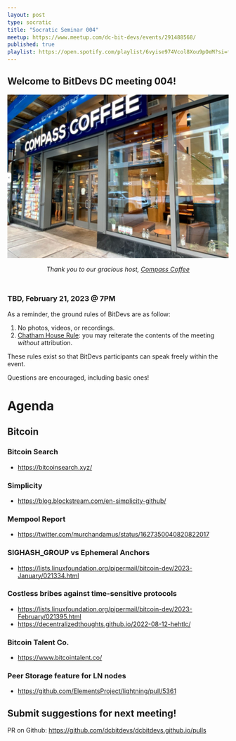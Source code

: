 ```yaml
---
layout: post
type: socratic
title: "Socratic Seminar 004"
meetup: https://www.meetup.com/dc-bit-devs/events/291488568/
published: true
playlist: https://open.spotify.com/playlist/6vyise974Vcol8Xou9pOeM?si=fdf4f158ecc64c2f
---
```


## Welcome to BitDevs DC meeting 004!

![compass](img/002-compass.png)


<div style="text-align: center; margin-bottom: 3rem;">
<i>Thank you to our gracious host, <a href="https://www.compasscoffee.com/products/bitcoin-blend?variant=39564113477728">Compass
Coffee</a></i>
</div>


### TBD, February 21, 2023 @ 7PM

As a reminder, the ground rules of BitDevs are as follow:

1. No photos, videos, or recordings.
2. [Chatham House Rule](https://en.wikipedia.org/wiki/Chatham_House_Rule): you may
   reiterate the contents of the meeting *without* attribution.


These rules exist so that BitDevs participants can speak freely
within the event.

Questions are encouraged, including basic ones!

# Agenda

## Bitcoin

### Bitcoin Search
  - <https://bitcoinsearch.xyz/>

### Simplicity
  - <https://blog.blockstream.com/en-simplicity-github/>

### Mempool Report
  - <https://twitter.com/murchandamus/status/1627350040820822017>

### SIGHASH_GROUP vs Ephemeral Anchors
  - <https://lists.linuxfoundation.org/pipermail/bitcoin-dev/2023-January/021334.html>

### Costless bribes against time-sensitive protocols
  - <https://lists.linuxfoundation.org/pipermail/bitcoin-dev/2023-February/021395.html>
  - <https://decentralizedthoughts.github.io/2022-08-12-hehtlc/>

### Bitcoin Talent Co.
  - <https://www.bitcointalent.co/>

### Peer Storage feature for LN nodes
  - <https://github.com/ElementsProject/lightning/pull/5361>

## Submit suggestions for next meeting!

PR on Github: https://github.com/dcbitdevs/dcbitdevs.github.io/pulls

